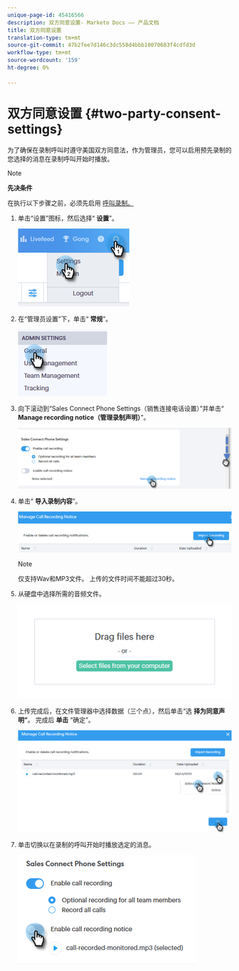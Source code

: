 ```yaml
---
unique-page-id: 45416566
description: 双方同意设置- Marketo Docs —— 产品文档
title: 双方同意设置
translation-type: tm+mt
source-git-commit: 47b2fee7d146c3dc558d4bbb10070683f4cdfd3d
workflow-type: tm+mt
source-wordcount: '159'
ht-degree: 0%

---
```



# 双方同意设置 {#two-party-consent-settings}

为了确保在录制呼叫时遵守美国双方同意法，作为管理员，您可以启用预先录制的您选择的消息在录制呼叫开始时播放。

>[!NOTE]
>
>**先决条件**
>
>在执行以下步骤之前，必须先启用 [呼叫录制。](http://docs.marketo.com/x/dAC1Ag)

1. 单击“设置”图标，然后选择“ **设置**”。

   ![](assets/one-1.png)

1. 在“管理员设置”下，单击“ **常规**”。

   ![](assets/two-1.png)

1. 向下滚动到“Sales Connect Phone Settings（销售连接电话设置）”并单击“ **Manage recording notice（管理录制声明）**”。

   ![](assets/three-1.png)

1. 单击“ **导入录制内容**”。

   ![](assets/four-1.png)

   >[!NOTE]
   >
   >仅支持Wav和MP3文件。 上传的文件时间不能超过30秒。

1. 从硬盘中选择所需的音频文件。

   ![](assets/five.png)

1. 上传完成后，在文件管理器中选择数据（三个点），然后单击“选 **择为同意声明”**。 完成后 **单击** “确定”。

   ![](assets/six.png)

1. 单击切换以在录制的呼叫开始时播放选定的消息。

   ![](assets/seven.png)

